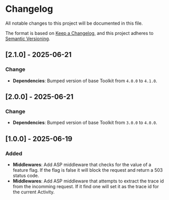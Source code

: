 # Changelog

All notable changes to this project will be documented in this file.

The format is based on [Keep a Changelog](https://keepachangelog.com/en/1.1.0/), and this project adheres to [Semantic Versioning](https://semver.org/spec/v2.0.0.html).

## [2.1.0] - 2025-06-21

### Change

- **Dependencies**: Bumped version of base Toolkit from `4.0.0` to `4.1.0`.

## [2.0.0] - 2025-06-21

### Change

- **Dependencies**: Bumped version of base Toolkit from `3.0.0` to `4.0.0`.

## [1.0.0] - 2025-06-19

### Added

- **Middlewares**: Add ASP middleware that checks for the value of a feature flag. If the flag is false it will block the request and return a 503 status code.
- **Middlewares**: Add ASP middleware that attempts to extract the trace id from the incomming request. If it find one will set it as the trace id for the current Activity.

